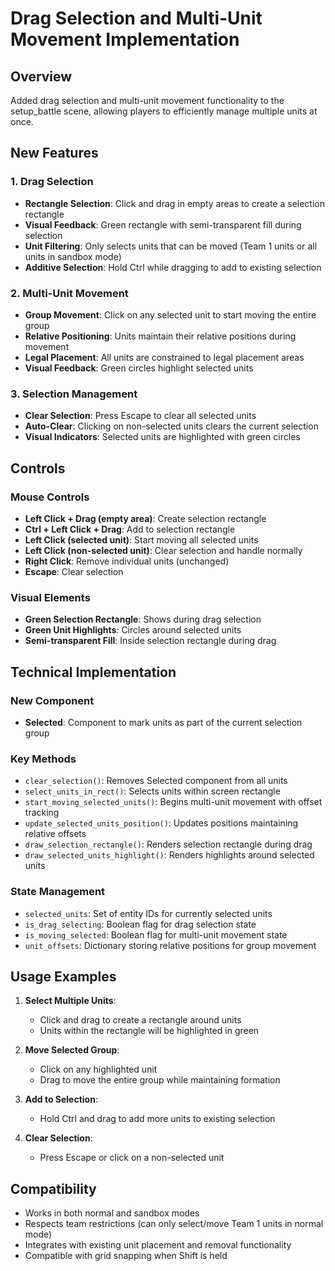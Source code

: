 # Drag Selection and Multi-Unit Movement Implementation

## Overview
Added drag selection and multi-unit movement functionality to the setup_battle scene, allowing players to efficiently manage multiple units at once.

## New Features

### 1. Drag Selection
- **Rectangle Selection**: Click and drag in empty areas to create a selection rectangle
- **Visual Feedback**: Green rectangle with semi-transparent fill during selection
- **Unit Filtering**: Only selects units that can be moved (Team 1 units or all units in sandbox mode)
- **Additive Selection**: Hold Ctrl while dragging to add to existing selection

### 2. Multi-Unit Movement
- **Group Movement**: Click on any selected unit to start moving the entire group
- **Relative Positioning**: Units maintain their relative positions during movement
- **Legal Placement**: All units are constrained to legal placement areas
- **Visual Feedback**: Green circles highlight selected units

### 3. Selection Management
- **Clear Selection**: Press Escape to clear all selected units
- **Auto-Clear**: Clicking on non-selected units clears the current selection
- **Visual Indicators**: Selected units are highlighted with green circles

## Controls

### Mouse Controls
- **Left Click + Drag (empty area)**: Create selection rectangle
- **Ctrl + Left Click + Drag**: Add to selection rectangle
- **Left Click (selected unit)**: Start moving all selected units
- **Left Click (non-selected unit)**: Clear selection and handle normally
- **Right Click**: Remove individual units (unchanged)
- **Escape**: Clear selection

### Visual Elements
- **Green Selection Rectangle**: Shows during drag selection
- **Green Unit Highlights**: Circles around selected units
- **Semi-transparent Fill**: Inside selection rectangle during drag

## Technical Implementation

### New Component
- **Selected**: Component to mark units as part of the current selection group

### Key Methods
- `clear_selection()`: Removes Selected component from all units
- `select_units_in_rect()`: Selects units within screen rectangle
- `start_moving_selected_units()`: Begins multi-unit movement with offset tracking
- `update_selected_units_position()`: Updates positions maintaining relative offsets
- `draw_selection_rectangle()`: Renders selection rectangle during drag
- `draw_selected_units_highlight()`: Renders highlights around selected units

### State Management
- `selected_units`: Set of entity IDs for currently selected units
- `is_drag_selecting`: Boolean flag for drag selection state
- `is_moving_selected`: Boolean flag for multi-unit movement state
- `unit_offsets`: Dictionary storing relative positions for group movement

## Usage Examples

1. **Select Multiple Units**: 
   - Click and drag to create a rectangle around units
   - Units within the rectangle will be highlighted in green

2. **Move Selected Group**:
   - Click on any highlighted unit
   - Drag to move the entire group while maintaining formation

3. **Add to Selection**:
   - Hold Ctrl and drag to add more units to existing selection

4. **Clear Selection**:
   - Press Escape or click on a non-selected unit

## Compatibility
- Works in both normal and sandbox modes
- Respects team restrictions (can only select/move Team 1 units in normal mode)
- Integrates with existing unit placement and removal functionality
- Compatible with grid snapping when Shift is held